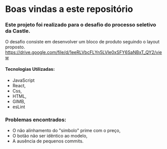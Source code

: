 # Boas vindas a este repositório 

### Este projeto foi realizado para o desafio do processo seletivo da Castle.

O desafio consiste em desenvolver um bloco de produto seguindo o layout proposto.
https://drive.google.com/file/d/1eeRLVbcFLYn5LVIe0xSFY6SaNBxT_QY2/view

#### Tecnologias Utilizadas:
- JavaScript
- React,
- Css,
- HTML,
- GIMB,
- esLint

### Problemas encontrados:
- O não alinhamento do "símbolo" prime com o preço,
- O botão não ser idêntico ao modelo,  
- A ausência de pequenos commits.
